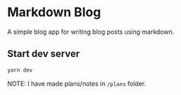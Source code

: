 # Markdown Blog

A simple blog app for writing blog posts using markdown.

## Start dev server

```sh
yarn dev
```

NOTE: I have made plans/notes in `/plans` folder.
